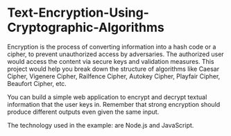 # Text-Encryption-Using-Cryptographic-Algorithms

Encryption is the process of converting information into a hash code or a cipher, to prevent unauthorized access by adversaries. The authorized user would access the content via secure keys and validation measures. This project would help you break down the structure of algorithms like Caesar Cipher, Vigenere Cipher, Railfence Cipher, Autokey Cipher, Playfair Cipher, Beaufort Cipher, etc.



You can build a simple web application to encrypt and decrypt textual information that the user keys in. Remember that strong encryption should produce different outputs even given the same input.


The technology used in the example: are Node.js and JavaScript.

